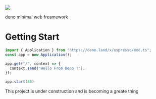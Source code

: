 ![](https://i.ibb.co/CV9Mnhj/espresso.png)

deno minimal web freamework

# Getting Start
```javascript
import { Application } from "https://deno.land/x/espresso/mod.ts";
const app = new Application();

app.get("/", context => {
  context.send("Hello From Deno !");
});

app.start(80)
```



This project is under construction and is becoming a greate thing
